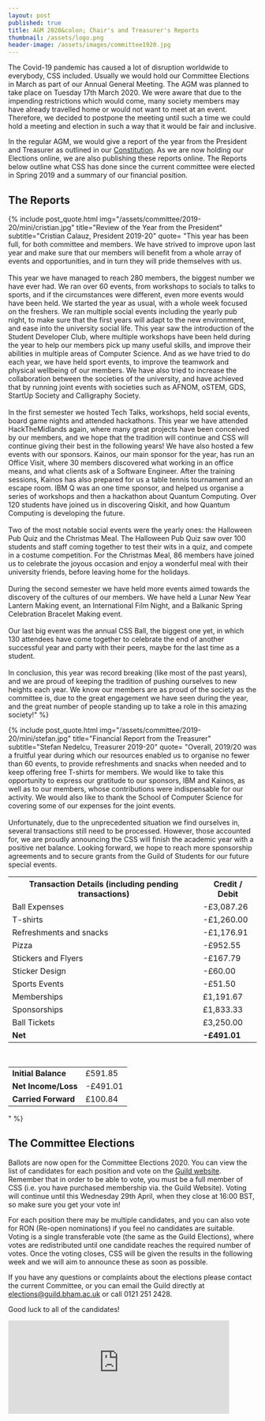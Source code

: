 ```yaml
---
layout: post
published: true
title: AGM 2020&colon; Chair's and Treasurer's Reports
thumbnail: /assets/logo.png
header-image: /assets/images/committee1920.jpg
---
```


The Covid-19 pandemic has caused a lot of disruption worldwide to everybody, CSS included. Usually we would hold our Committee Elections in March as part of our Annual General Meeting. The AGM was planned to take place on Tuesday 17th March 2020. We were aware that due to the impending restrictions which would come, many society members may have already travelled home or would not want to meet at an event. Therefore, we decided to postpone the meeting until such a time we could hold a meeting and election in such a way that it would be fair and inclusive.

In the regular AGM, we would give a report of the year from the President and Treasurer as outlined in our [Constitution](https://docs.google.com/document/d/1J3_EWs3dd2gq5T_xYylcP5pDzm0HHAYCTgiqKUYwkls/edit). As we are now holding our Elections online, we are also publishing these reports online. The Reports below outline what CSS has done since the current committee were elected in Spring 2019 and a summary of our financial position.

## The Reports

{% include post_quote.html img="/assets/committee/2019-20/mini/cristian.jpg" title="Review of the Year from the President" subtitle="Cristian Calauz, President 2019-20"
quote=
"This year has been full, for both committee and members. We have strived to improve upon last year and make sure that our members will benefit from a whole array of events and opportunities, and in turn they will pride themselves with us.
<br><br>
This year we have managed to reach 280 members, the biggest number we have ever had. We ran over 60 events, from workshops to socials to talks to sports, and if the circumstances were different, even more events would have been held. We started the year as usual, with a whole week focused on the freshers. We ran multiple social events including the yearly pub night, to make sure that the first years will adapt to the new environment, and ease into the university social life.
This year saw the introduction of the Student Developer Club, where multiple workshops have been held during the year to help our members pick up many useful skills, and improve their abilities in multiple areas of Computer Science. And as we have tried to do each year, we have held sport events, to improve the teamwork and physical wellbeing of our members. We have also tried to increase the collaboration between the societies of the university, and have achieved that by running joint events with societies such as AFNOM, oSTEM, GDS, StartUp Society and Calligraphy Society.
<br><br>
In the first semester we hosted Tech Talks, workshops, held social events, board game nights and attended hackathons. This year we have attended HackTheMidlands again, where many great projects have been conceived by our members, and we hope that the tradition will continue and CSS will continue giving their best in the following years!
We have also hosted a few events with our sponsors. Kainos, our main sponsor for the year, has run an Office Visit, where 30 members discovered what working in an office means, and what clients ask of a Software Engineer. After the training sessions, Kainos has also prepared for us a table tennis tournament and an escape room. IBM Q was an one time sponsor, and helped us organise a series of workshops and then a hackathon about Quantum Computing. Over 120 students have joined us in discovering Qiskit, and how Quantum Computing is developing the future.
<br><br>
Two of the most notable social events were the yearly ones: the Halloween Pub Quiz and the Christmas Meal. The Halloween Pub Quiz saw over 100 students and staff coming together to test their wits in a quiz, and compete in a costume competition. For the Christmas Meal, 86 members have joined us to celebrate the joyous occasion and enjoy a wonderful meal with their university friends, before leaving home for the holidays.
<br><br>
During the second semester we have held more events aimed towards the discovery of the cultures of our members. We have held a Lunar New Year Lantern Making event, an International Film Night, and a Balkanic Spring Celebration Bracelet Making event.
<br><br>
Our last big event was the annual CSS Ball, the biggest one yet, in which 130 attendees have come together to celebrate the end of another successful year and party with their peers, maybe for the last time as a student.
<br><br>
In conclusion, this year was record breaking (like most of the past years), and we are proud of keeping the tradition of pushing ourselves to new heights each year. We know our members are as proud of the society as the committee is, due to the great engagement we have seen during the year, and the great number of people standing up to take a role in this amazing society!" %}

{% include post_quote.html img="/assets/committee/2019-20/mini/stefan.jpg" title="Financial Report from the Treasurer" subtitle="Stefan Nedelcu, Treasurer 2019-20"
quote=
"Overall, 2019/20 was a fruitful year during which our resources enabled us to organise no fewer than 60 events, to provide refreshments and snacks when needed and to keep offering free T-shirts for members. We would like to take this opportunity to express our gratitude to our sponsors, IBM and Kainos, as well as to our members, whose contributions were indispensable for our activity. We would also like to thank the School of Computer Science for covering some of our expenses for the joint events.
<br><br>
Unfortunately, due to the unprecedented situation we find ourselves in, several transactions still need to be processed. However, those accounted for, we are proudly announcing the CSS will finish the academic year with a positive net balance. Looking forward, we hope to reach more sponsorship agreements and to secure grants from the Guild of Students for our future special events.

<table>
  <tr>
    <th>Transaction Details (including pending transactions)</th>
    <th>Credit / Debit</th>
  </tr>
  <tr>
    <td>Ball Expenses</td>
    <td>-£3,087.26</td>
  </tr>
  <tr>
    <td>T-shirts</td>
    <td>-£1,260.00</td>
  </tr>
  <tr>
    <td>Refreshments and snacks</td>
    <td>-£1,176.91</td>
  </tr>
  <tr>
    <td>Pizza</td>
    <td>-£952.55</td>
  </tr>
  <tr>
    <td>Stickers and Flyers</td>
    <td>-£167.79</td>
  </tr>
  <tr>
    <td>Sticker Design</td>
    <td>-£60.00</td>
  </tr>
  <tr>
    <td>Sports Events</td>
    <td>-£51.50</td>
  </tr>
  <tr>
    <td>Memberships</td>
    <td>£1,191.67</td>
  </tr>
  <tr>
    <td>Sponsorships</td>
    <td>£1,833.33</td>
  </tr>
  <tr>
    <td>Ball Tickets</td>
    <td>£3,250.00</td>
  </tr>
  <tr>
    <td><b>Net</b></td>
    <td><b>-£491.01</b></td>
  </tr>
</table>
<br>
<table>
  <tr>
    <td><b>Initial Balance</b></td>
    <td>£591.85</td>
  </tr>
  <tr>
    <td><b>Net Income/Loss</b></td>
    <td>-£491.01</td>
  </tr>
  <tr>
    <td><b>Carried Forward</b></td>
    <td>£100.84</td>
  </tr>
</table>
" %}

## The Committee Elections

Ballots are now open for the Committee Elections 2020. You can view the list of candidates for each position and vote on the [Guild website](https://guildofstudent.com/vote/). Remember that in order to be able to vote, you must be a full member of CSS (i.e. you have purchased membership via. the Guild Website). Voting will continue until this Wednesday 29th April, when they close at 16:00 BST, so make sure you get your vote in!

For each position there may be multiple candidates, and you can also vote for RON (Re-open nominations) if you feel no candidates are suitable. Voting is a single transferable vote (the same as the Guild Elections), where votes are redistributed until one candidate reaches the required number of votes. Once the voting closes, CSS will be given the results in the following week and we will aim to announce these as soon as possible.

If you have any questions or complaints about the elections please contact the current Committee, or you can email the Guild directly at <elections@guild.bham.ac.uk> or call 0121 251 2428.

Good luck to all of the candidates!

<iframe src="https://free.timeanddate.com/countdown/i79bfm6r/n136/cf100/cm0/cu4/ct0/cs1/ca0/co1/cr0/ss0/cac000/cpc000/pcfff/tc66c/fs200/szw448/szh189/tatTime%20left%20to%20vote/tac000/tptTime%20since%20Event%20started%20in/tpc000/iso2020-04-29T16:00:00" allowTransparency="true" frameborder="0" width="448" height="189"></iframe>
